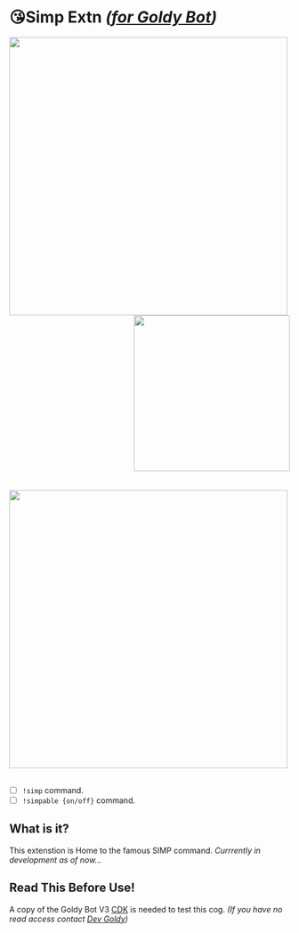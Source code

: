 # 😘Simp Extn *([for Goldy Bot](https://github.com/TGP-Projects/Goldy-Bot-V3))*

<div class="row">
 <div class="column">
   <img align="left" src="https://c.tenor.com/zx8YPPi8HbgAAAAd/pewdiepie-simp-pewdiepie.gif" width="500">
   <img align="right" src="https://i.imgur.com/89gWdsd.jpeg" width="280">
 </div>
</div>

<br clear="left"/>
<br clear="left"/>
<img align="center" src="https://c.tenor.com/OIuEn53U_JcAAAAd/mc-bride-choc.gif" width="500">

<br clear="left"/>
<br clear="left"/>

- [ ] ``!simp`` command.
- [ ] ``!simpable {on/off}`` command.

## What is it?
This extenstion is Home to the famous SIMP command. *Currrently in development as of now...*

## Read This Before Use!
A copy of the Goldy Bot V3 [CDK](https://github.com/TGP-Projects/Goldy-Bot-V3#readme) is needed to test this cog. *(If you have no read access contact [Dev Goldy](https://github.com/THEGOLDENPRO))*
